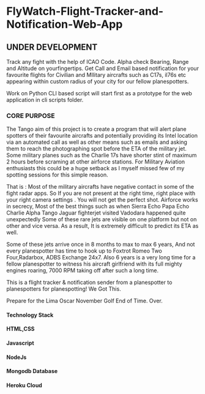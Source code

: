 # FlyWatch-Flight-Tracker-and-Notification-Web-App

## UNDER DEVELOPMENT
Track any fight with the help of ICAO Code. Alpha check Bearing, Range and Altitude on yourfingertips. Get Call and Email based notification for your favourite flights for Civilian and MIlitary aircrafts such as C17s, il76s etc appearing within custom radius of your city for our fellow planespotters.

Work on Python CLI based script will start first as a prototype for the web application in cli scripts folder.

### CORE PURPOSE

The Tango aim of this project is to create a program that will alert plane spotters of their favourite aircrafts and potentially providing its Intel location via an automated call as well as other means such 
as emails and asking them to reach the photographing spot before the ETA of the military jet. Some military planes such as the Charlie 17s have shorter stint of maximum 2 hours before scraming at other airforce stations.
For Military Aviation enthusiasts this could be a huge setback as I myself missed few of my spotting sessions for this simple reason.

That is : Most of the military aircrafts have negative contact in some of the fight radar apps. So If you are not present at the right time, right place with your right camera settings .
You will not get the perfect shot. Airforce works in secrecy, Most of the best things such as when Sierra Echo Papa Echo Charlie Alpha Tango Jaguar fighterjet visited Vadodara happened quite unexpectedly
Some of these rare jets are visible on one platform but not on other and vice versa. As a result, It is extremely difficult to predict its ETA as well.

Some of these jets arrive once in 8 months to max to max 6 years, And not every planespotter has time to hook up to Foxtrot Romeo Two Four,Radarbox, ADBS Exchange 24x7. 
Also 6 years is a very long time for a fellow planespotter to witness his aircraft girlfriend with its full mighty engines roaring, 7000 RPM taking off after such a long time.

This is a flight tracker & notification sender from a planespotter to planespotters for planespotting! We Got This.

Prepare for the Lima Oscar November Golf End of Time. Over.


#### Technology Stack ####

#### HTML,CSS 
#### Javascript
#### NodeJs 
#### Mongodb Database
####  Heroku Cloud
